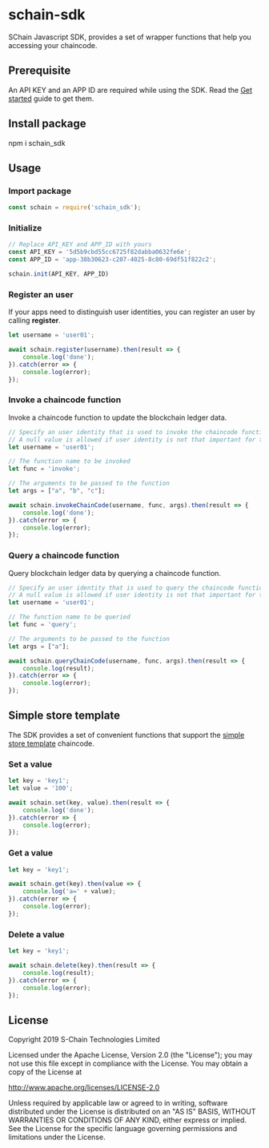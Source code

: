 # schain-sdk

SChain Javascript SDK, provides a set of wrapper functions that help you accessing your chaincode.

## Prerequisite
An API KEY and an APP ID are required while using the SDK. Read the [Get started](https://github.com/issbgkh/schain-get-started) guide to get them.

## Install package
npm i schain_sdk

## Usage

### Import package
```javascript
const schain = require('schain_sdk');
```
### Initialize
```javascript
// Replace API_KEY and APP_ID with yours
const API_KEY = '5d5b9cbd55cc6725f82dabba0632fe6e';
const APP_ID = 'app-38b30623-c207-4025-8c80-69df51f822c2';

schain.init(API_KEY, APP_ID)
```
### Register an user
If your apps need to distinguish user identities, you can register an user by calling **register**.

```javascript
let username = 'user01';

await schain.register(username).then(result => {
    console.log('done');
}).catch(error => {
    console.log(error);
});
```

### Invoke a chaincode function
Invoke a chaincode function to update the blockchain ledger data.

```javascript
// Specify an user identity that is used to invoke the chaincode function.
// A null value is allowed if user identity is not that important for this function.
let username = 'user01';

// The function name to be invoked
let func = 'invoke';

// The arguments to be passed to the function
let args = ["a", "b", "c"];

await schain.invokeChainCode(username, func, args).then(result => {
    console.log('done');
}).catch(error => {
    console.log(error);
});
```

### Query a chaincode function
Query blockchain ledger data by querying a chaincode function.

```javascript
// Specify an user identity that is used to query the chaincode function.
// A null value is allowed if user identity is not that important for this function.
let username = 'user01';

// The function name to be queried
let func = 'query';

// The arguments to be passed to the function
let args = ["a"];

await schain.queryChainCode(username, func, args).then(result => {
    console.log(result);
}).catch(error => {
    console.log(error);
});
```

## Simple store template
The SDK provides a set of convenient functions that support the [simple store template](https://github.com/issbgkh/simple-store) chaincode.

### Set a value
```javascript
let key = 'key1';
let value = '100';

await schain.set(key, value).then(result => {
    console.log('done');
}).catch(error => {
    console.log(error);
});
```

### Get a value
```javascript
let key = 'key1';

await schain.get(key).then(value => {
    console.log('a=' + value);
}).catch(error => {
    console.log(error);
});
```

### Delete a value
```javascript
let key = 'key1';

await schain.delete(key).then(result => {
    console.log(result);
}).catch(error => {
    console.log(error);
});
```

## License
Copyright 2019 S-Chain Technologies Limited

Licensed under the Apache License, Version 2.0 (the "License");
you may not use this file except in compliance with the License.
You may obtain a copy of the License at

http://www.apache.org/licenses/LICENSE-2.0

Unless required by applicable law or agreed to in writing, software
distributed under the License is distributed on an "AS IS" BASIS,
WITHOUT WARRANTIES OR CONDITIONS OF ANY KIND, either express or implied.
See the License for the specific language governing permissions and
limitations under the License.

